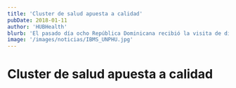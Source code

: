 ```yaml
---
title: 'Cluster de salud apuesta a calidad'
pubDate: 2018-01-11
author: 'HUBHealth'
blurb: 'El pasado día ocho República Dominicana recibió la visita de directores de la Junta Internacional de Medicina y Cirugía (International Board of Medicine and Surgery - www.IBMS.us ).'
image: '/images/noticias/IBMS_UNPHU.jpg'
---
```


# Cluster de salud apuesta a calidad
